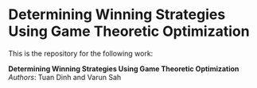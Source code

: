 # Determining Winning Strategies Using Game Theoretic Optimization

This is the repository for the following work:

**Determining Winning Strategies Using Game Theoretic Optimization** <br/>
*Authors*: Tuan Dinh and Varun Sah<br/>
